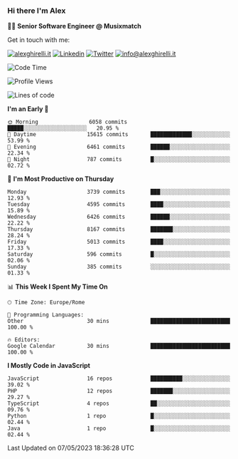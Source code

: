 ### Hi there I'm Alex

👨‍💻 __Senior Software Engineer @ Musixmatch__

Get in touch with me:

[![alexghirelli.it](https://img.shields.io/static/v1?label=alexghirelli.it&message=%20&color=red&logo=&style=flat-square&logoColor=white)](https://www.alexghirelli.it/)
[![Linkedin](https://img.shields.io/static/v1?label=Linkedin&message=%20&color=blue&logo=Linkedin&style=flat-square&logoColor=white)](https://linkedin.com/in/alexghirelli)
[![Twitter](https://img.shields.io/static/v1?label=Twitter&message=%20&color=blue&logo=Twitter&style=flat-square&logoColor=white)](https://twitter.com/alexGhirelli)
[![info@alexghirelli.it](https://img.shields.io/static/v1?label=info@alexghirelli.it&message=%20&color=red&logo=gmail&style=flat-square&logoColor=white)](mailto:info@alexghirelli.it)

<!--START_SECTION:waka-->
![Code Time](http://img.shields.io/badge/Code%20Time-7%2C444%20hrs%2050%20mins-blue)

![Profile Views](http://img.shields.io/badge/Profile%20Views-0-blue)

![Lines of code](https://img.shields.io/badge/From%20Hello%20World%20I%27ve%20Written-39.5%20million%20lines%20of%20code-blue)

**I'm an Early 🐤** 

```text
🌞 Morning                6058 commits        █████░░░░░░░░░░░░░░░░░░░░   20.95 % 
🌆 Daytime                15615 commits       █████████████░░░░░░░░░░░░   53.99 % 
🌃 Evening                6461 commits        ██████░░░░░░░░░░░░░░░░░░░   22.34 % 
🌙 Night                  787 commits         █░░░░░░░░░░░░░░░░░░░░░░░░   02.72 % 
```
📅 **I'm Most Productive on Thursday** 

```text
Monday                   3739 commits        ███░░░░░░░░░░░░░░░░░░░░░░   12.93 % 
Tuesday                  4595 commits        ████░░░░░░░░░░░░░░░░░░░░░   15.89 % 
Wednesday                6426 commits        ██████░░░░░░░░░░░░░░░░░░░   22.22 % 
Thursday                 8167 commits        ███████░░░░░░░░░░░░░░░░░░   28.24 % 
Friday                   5013 commits        ████░░░░░░░░░░░░░░░░░░░░░   17.33 % 
Saturday                 596 commits         █░░░░░░░░░░░░░░░░░░░░░░░░   02.06 % 
Sunday                   385 commits         ░░░░░░░░░░░░░░░░░░░░░░░░░   01.33 % 
```


📊 **This Week I Spent My Time On** 

```text
🕑︎ Time Zone: Europe/Rome

💬 Programming Languages: 
Other                    30 mins             █████████████████████████   100.00 % 

🔥 Editors: 
Google Calendar          30 mins             █████████████████████████   100.00 % 
```

**I Mostly Code in JavaScript** 

```text
JavaScript               16 repos            ██████████░░░░░░░░░░░░░░░   39.02 % 
PHP                      12 repos            ███████░░░░░░░░░░░░░░░░░░   29.27 % 
TypeScript               4 repos             ██░░░░░░░░░░░░░░░░░░░░░░░   09.76 % 
Python                   1 repo              █░░░░░░░░░░░░░░░░░░░░░░░░   02.44 % 
Java                     1 repo              █░░░░░░░░░░░░░░░░░░░░░░░░   02.44 % 
```




 Last Updated on 07/05/2023 18:36:28 UTC
<!--END_SECTION:waka-->
